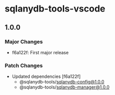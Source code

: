 # sqlanydb-tools-vscode

## 1.0.0

### Major Changes

- f6a122f: First major release

### Patch Changes

- Updated dependencies [f6a122f]
  - @sqlanydb-tools/sqlanydb-config@1.0.0
  - @sqlanydb-tools/sqlanydb-manager@1.0.0
